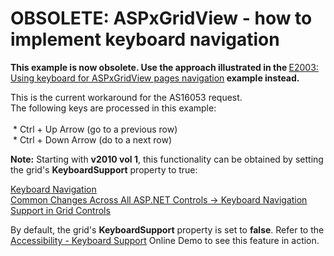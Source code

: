 # OBSOLETE: ASPxGridView - how to implement keyboard navigation


<p><strong>This example is now obsolete. Use the approach illustrated in the </strong><a href="https://www.devexpress.com/Support/Center/p/E2003">E2003: Using keyboard for ASPxGridView pages navigation</a><strong> example instead.</strong></p><p>This is the current workaround for the AS16053 request.<br />
The following keys are processed in this example:<br />
 <br />
 * Ctrl + Up Arrow (go to a previous row)<br />
 * Ctrl + Down Arrow (do to a next row)</p><p><strong>Note:</strong> Starting with <strong>v2010 vol 1</strong>, this functionality can be obtained by setting the grid's <strong>KeyboardSupport</strong> property to true:</p><p><a href="http://documentation.devexpress.com/#AspNet/CustomDocument8124"><u>Keyboard Navigation</u></a> <br />
<a href="http://www.devexpress.com/Subscriptions/DXperience/WhatsNew2010v1/index.xml?page=33"><u>Common Changes Across All ASP.NET Controls -> Keyboard Navigation Support in Grid Controls</u></a> </p><p>By default, the grid's <strong>KeyboardSupport</strong> property is set to <strong>false</strong>. Refer to the <a href="http://demos.devexpress.com/ASPxGridViewDemos/Accessibility/KeyboardSupport.aspx"><u>Accessibility - Keyboard Support</u></a> Online Demo to see this feature in action.</p>

<br/>


